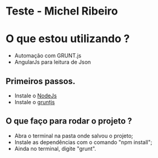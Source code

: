 # Teste - Michel Ribeiro

# O que estou utilizando ?
* Automação com GRUNT.js
* AngularJs para leitura de Json

## Primeiros passos.
* Instale o [NodeJs](https://nodejs.org/en)
* Instale o [gruntjs](http://gruntjs.com/getting-started)

## O que faço para rodar o projeto ?
* Abra o terminal na pasta onde salvou o projeto;
* Instale as dependências com o comando "npm install";
* Ainda no terminal, digite "grunt".